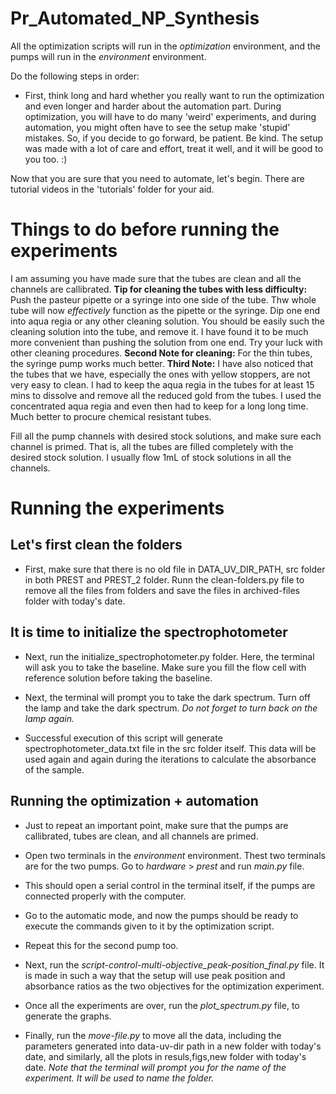 # Pr_Automated_NP_Synthesis

All the optimization scripts will run in the *optimization* environment, and the pumps will run in the *environment* environment.

Do the following steps in order:

- First, think long and hard whether you really want to run the optimization and even longer and harder about the automation part. During optimization, you will have to do many 'weird' experiments, and during automation, you might often have to see the setup make 'stupid' mistakes. So, if you decide to go forward, be patient. Be kind. The setup was made with a lot of care and effort, treat it well, and it will be good to you too. :)

Now that you are sure that you need to automate, let's begin. There are tutorial videos in the 'tutorials' folder for your aid.

# Things to do before running the experiments

I am assuming you have made sure that the tubes are clean and all the channels are callibrated.
**Tip for cleaning the tubes with less difficulty:** Push the pasteur pipette or a syringe into one side of the tube. Thw whole tube will now *effectively* function as the pipette or the syringe. Dip one end into aqua regia or any other cleaning solution. You should be easily such the cleaning solution into the tube, and remove it. I have found it to be much more convenient than pushing the solution from one end. Try your luck with other cleaning procedures.
**Second Note for cleaning:** For the thin tubes, the syringe pump works much better. 
**Third Note:** I have also noticed that the tubes that we have, especially the ones with yellow stoppers, are not very easy to clean. I had to keep the aqua regia in the tubes for at least 15 mins to dissolve and remove all the reduced gold from the tubes. I used the concentrated aqua regia and even then had to keep for a long long time. Much better to procure chemical resistant tubes.  

Fill all the pump channels with desired stock solutions, and make sure each channel is primed. That is, all the tubes are filled completely with the desired stock solution. I usually flow 1mL of stock solutions in all the channels.

# Running the experiments

## Let's first clean the folders

- First, make sure that there is no old file in DATA_UV_DIR_PATH, src folder in both PREST and PREST_2 folder. Runn the clean-folders.py file to remove all the files from folders and save the files in archived-files folder with today's date.

## It is time to initialize the spectrophotometer

- Next, run the initialize_spectrophotometer.py folder. Here, the terminal will ask you to take the baseline. Make sure you fill the flow cell with reference solution before taking the baseline. 

- Next, the terminal will prompt you to take the dark spectrum.  Turn off the lamp and take the dark spectrum. *Do not forget to turn back on the lamp again.*

- Successful execution of this script will generate spectrophotometer_data.txt file in the src folder itself. This data will be used again and again during the iterations to calculate the absorbance of the sample. 

## Running the optimization + automation

- Just to repeat an important point, make sure that the pumps are callibrated, tubes are clean, and all channels are primed.

- Open two terminals in the *environment* environment. Thest two terminals are for the two pumps. Go to *hardware* > *prest* and run *main.py* file.

- This should open a serial control in the terminal itself, if the pumps are connected properly with the computer. 

- Go to the automatic mode, and now the pumps should be ready to execute the commands given to it by the optimization script. 

- Repeat this for the second pump too.

- Next, run the *script-control-multi-objective_peak-position_final.py* file. It is made in such a way that the setup will use peak position and absorbance ratios as the two objectives for the optimization experiment.

- Once all the experiments are over, run the *plot_spectrum.py* file, to generate the graphs.

- Finally, run the *move-file.py* to move all the data, including the parameters generated into data-uv-dir path in a new folder with today's date, and similarly, all the plots in resuls,figs,new folder with today's date. *Note that the terminal will prompt you for the name of the experiment. It will be used to name the folder.*